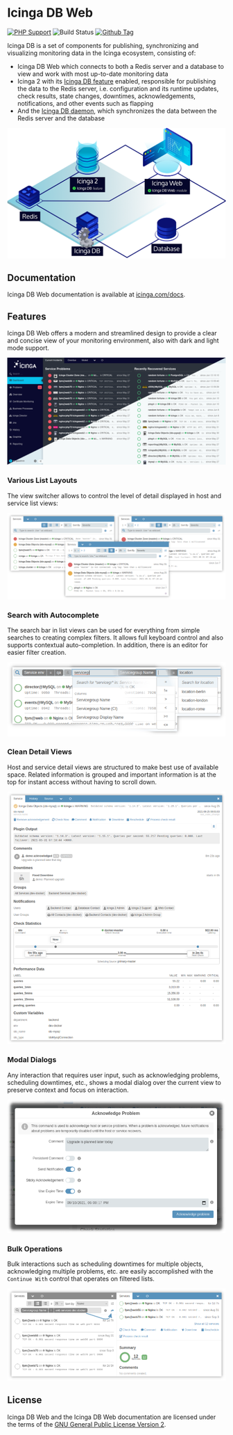# Icinga DB Web

[![PHP Support](https://img.shields.io/badge/php-%3E%3D%207.2-777BB4?logo=PHP)](https://php.net/)
![Build Status](https://github.com/icinga/icingaweb2-module-icingadb/workflows/PHP%20Tests/badge.svg?branch=master)
[![Github Tag](https://img.shields.io/github/tag/Icinga/icingaweb2-module-icingadb.svg)](https://github.com/Icinga/icingaweb2-module-icingadb)

Icinga DB is a set of components for publishing, synchronizing and
visualizing monitoring data in the Icinga ecosystem, consisting of:

* Icinga DB Web which connects to both a Redis server and a database to view and work with
  most up-to-date monitoring data
* Icinga 2 with its [Icinga DB feature](https://icinga.com/docs/icinga-2/latest/doc/14-features/#icinga-db) enabled,
  responsible for publishing the data to the Redis server, i.e. configuration and its runtime updates, check results, state changes,
  downtimes, acknowledgements, notifications, and other events such as flapping
* And the [Icinga DB daemon](https://icinga.com/docs/icinga-db),
  which synchronizes the data between the Redis server and the database

![Icinga DB Architecture](doc/res/icingadb-architecture.png)

## Documentation

Icinga DB Web documentation is available at [icinga.com/docs](https://icinga.com/docs/icingadb-web/latest/).

## Features

Icinga DB Web offers a modern and streamlined design to provide a clear and
concise view of your monitoring environment, also with dark and light mode support.

![Icinga DB Dashboard](doc/res/icingadb-dashboard.png)

### Various List Layouts

The view switcher allows to control the level of detail displayed in host and service list views:

![View Switcher Preview](doc/res/view-switcher-preview.png)

### Search with Autocomplete

The search bar in list views can be used for everything from simple searches to creating complex filters.
It allows full keyboard control and also supports contextual auto-completion.
In addition, there is an editor for easier filter creation.

![Searchbar Completion Preview](doc/res/searchbar-completion-preview.png)

### Clean Detail Views

Host and service detail views are structured to make best use of available space.
Related information is grouped and important information is at the top for instant access without having to scroll down.

![Service Detail Preview](doc/res/service-detail-preview.png)

### Modal Dialogs

Any interaction that requires user input, such as acknowledging problems, scheduling downtimes, etc.,
shows a modal dialog over the current view to preserve context and focus on interaction.

![Modal Dialog Preview](doc/res/modal-dialog-preview.png)

### Bulk Operations

Bulk interactions such as scheduling downtimes for multiple objects, acknowledging multiple problems, etc.
are easily accomplished with the `Continue With` control that operates on filtered lists.

![Continue With Preview](doc/res/continue-with-preview.png)

## License

Icinga DB Web and the Icinga DB Web documentation are licensed under the terms of the
[GNU General Public License Version 2](LICENSE).
